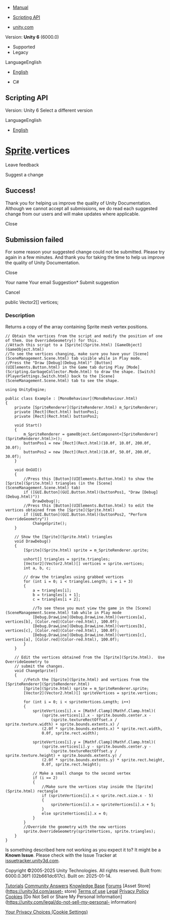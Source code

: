 [ ]()

  * [Manual](../Manual/index.html)
  * [Scripting API](../ScriptReference/index.html)

  * [unity.com](https://unity.com/)

Version: **Unity 6** (6000.0)

  * Supported
  * Legacy

LanguageEnglish

  * [English]()

  * C#

[ ](https://docs.unity3d.com)

## Scripting API

Version: Unity 6 Select a different version

LanguageEnglish

  * [English]()

#  [Sprite](Sprite.html).vertices

Leave feedback

Suggest a change

## Success!

Thank you for helping us improve the quality of Unity Documentation. Although
we cannot accept all submissions, we do read each suggested change from our
users and will make updates where applicable.

Close

## Submission failed

For some reason your suggested change could not be submitted. Please <a>try
again</a> in a few minutes. And thank you for taking the time to help us
improve the quality of Unity Documentation.

Close

Your name Your email Suggestion* Submit suggestion

Cancel

[ ]()

public Vector2[] vertices;

### Description

Returns a copy of the array containing Sprite mesh vertex positions.

    
    
    // Obtain the vertices from the script and modify the position of one of them. Use OverrideGeometry() for this.
    //Attach this script to a [Sprite](Sprite.html) [GameObject](GameObject.html)
    //To see the vertices changing, make sure you have your [Scene](SceneManagement.Scene.html) tab visible while in Play mode.
    //Press the "Draw [Debug](Debug.html)" [Button](UIElements.Button.html) in the Game tab during Play [Mode](Scripting.GarbageCollector.Mode.html) to draw the shape. [Switch](PlayerSettings.Switch.html) back to the [Scene](SceneManagement.Scene.html) tab to see the shape.  
      
    using UnityEngine;  
      
    public class Example : [MonoBehaviour](MonoBehaviour.html)
    {
        private [SpriteRenderer](SpriteRenderer.html) m_SpriteRenderer;
        private [Rect](Rect.html) buttonPos1;
        private [Rect](Rect.html) buttonPos2;  
      
        void Start()
        {
            m_SpriteRenderer = gameObject.GetComponent<[SpriteRenderer](SpriteRenderer.html)>();
            buttonPos1 = new [Rect](Rect.html)(10.0f, 10.0f, 200.0f, 30.0f);
            buttonPos2 = new [Rect](Rect.html)(10.0f, 50.0f, 200.0f, 30.0f);
        }  
      
        void OnGUI()
        {
            //Press this [Button](UIElements.Button.html) to show the [Sprite](Sprite.html) triangles (in the [Scene](SceneManagement.Scene.html) tab)
            if ([GUI.Button](GUI.Button.html)(buttonPos1, "Draw [Debug](Debug.html)"))
                DrawDebug();
            //Press this [Button](UIElements.Button.html) to edit the vertices obtained from the [Sprite](Sprite.html)
            if ([GUI.Button](GUI.Button.html)(buttonPos2, "Perform OverrideGeometry"))
                ChangeSprite();
        }  
      
        // Show the [Sprite](Sprite.html) triangles
        void DrawDebug()
        {
            [Sprite](Sprite.html) sprite = m_SpriteRenderer.sprite;  
      
            ushort[] triangles = sprite.triangles;
            [Vector2](Vector2.html)[] vertices = sprite.vertices;
            int a, b, c;  
      
            // draw the triangles using grabbed vertices
            for (int i = 0; i < triangles.Length; i = i + 3)
            {
                a = triangles[i];
                b = triangles[i + 1];
                c = triangles[i + 2];  
      
                //To see these you must view the game in the [Scene](SceneManagement.Scene.html) tab while in Play mode
                [Debug.DrawLine](Debug.DrawLine.html)(vertices[a], vertices[b], [Color.red](Color-red.html), 100.0f);
                [Debug.DrawLine](Debug.DrawLine.html)(vertices[b], vertices[c], [Color.red](Color-red.html), 100.0f);
                [Debug.DrawLine](Debug.DrawLine.html)(vertices[c], vertices[a], [Color.red](Color-red.html), 100.0f);
            }
        }  
      
        // Edit the vertices obtained from the [Sprite](Sprite.html).  Use OverrideGeometry to
        // submit the changes.
        void ChangeSprite()
        {
            //Fetch the [Sprite](Sprite.html) and vertices from the [SpriteRenderer](SpriteRenderer.html)
            [Sprite](Sprite.html) sprite = m_SpriteRenderer.sprite;
            [Vector2](Vector2.html)[] spriteVertices = sprite.vertices;  
      
            for (int i = 0; i < spriteVertices.Length; i++)
            {
                spriteVertices[i].x = [Mathf.Clamp](Mathf.Clamp.html)(
                    (sprite.vertices[i].x - sprite.bounds.center.x -
                        (sprite.textureRectOffset.x / sprite.texture.width) + sprite.bounds.extents.x) /
                    (2.0f * sprite.bounds.extents.x) * sprite.rect.width,
                    0.0f, sprite.rect.width);  
      
                spriteVertices[i].y = [Mathf.Clamp](Mathf.Clamp.html)(
                    (sprite.vertices[i].y - sprite.bounds.center.y -
                        (sprite.textureRectOffset.y / sprite.texture.height) + sprite.bounds.extents.y) /
                    (2.0f * sprite.bounds.extents.y) * sprite.rect.height,
                    0.0f, sprite.rect.height);  
      
                // Make a small change to the second vertex
                if (i == 2)
                {
                    //Make sure the vertices stay inside the [Sprite](Sprite.html) rectangle
                    if (spriteVertices[i].x < sprite.rect.size.x - 5)
                    {
                        spriteVertices[i].x = spriteVertices[i].x + 5;
                    }
                    else spriteVertices[i].x = 0;
                }
            }
            //Override the geometry with the new vertices
            sprite.OverrideGeometry(spriteVertices, sprite.triangles);
        }
    }
    

Is something described here not working as you expect it to? It might be a
**Known Issue**. Please check with the Issue Tracker at
[issuetracker.unity3d.com](https://issuetracker.unity3d.com).

Copyright ©2005-2025 Unity Technologies. All rights reserved. Built from:
6000.0.36f1 (02b661dc617c). Built on: 2025-01-14.

[Tutorials](https://unity3d.com/learn) [Community
Answers](https://answers.unity3d.com) [Knowledge
Base](https://support.unity3d.com/hc/en-us)
[Forums](https://forum.unity3d.com) [Asset Store](https://unity3d.com/asset-
store) [Terms of use](https://docs.unity3d.com/Manual/TermsOfUse.html)
[Legal](https://unity.com/legal) [Privacy
Policy](https://unity.com/legal/privacy-policy)
[Cookies](https://unity.com/legal/cookie-policy) [Do Not Sell or Share My
Personal Information](https://unity.com/legal/do-not-sell-my-personal-
information)

[Your Privacy Choices (Cookie Settings)](javascript:void\(0\);)

